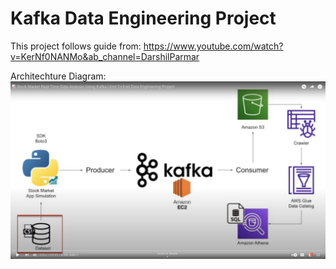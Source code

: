 # Kafka Data Engineering Project

This project follows guide from: https://www.youtube.com/watch?v=KerNf0NANMo&ab_channel=DarshilParmar

Architechture Diagram:
![diagram](data/diagram.png)

